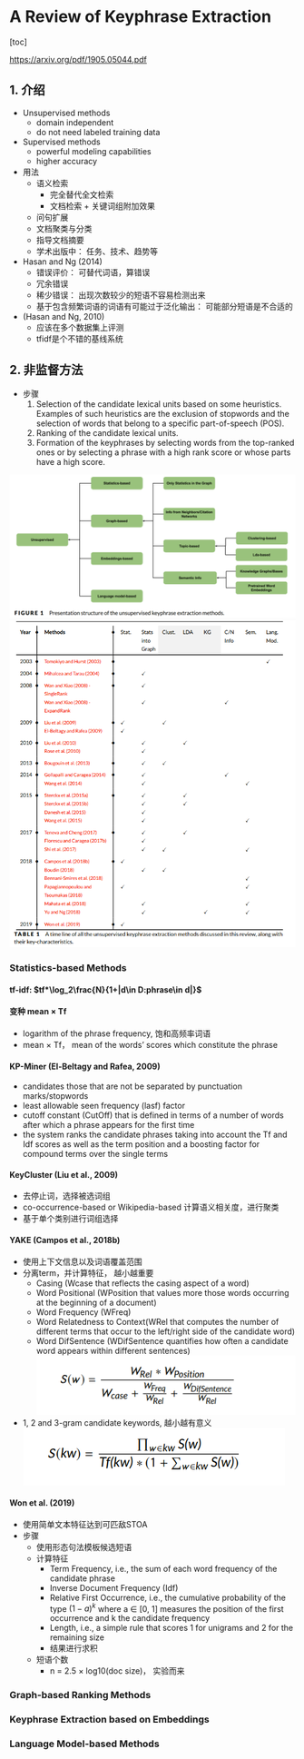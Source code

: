 # A Review of Keyphrase Extraction

[toc]

https://arxiv.org/pdf/1905.05044.pdf

## 1. 介绍
- Unsupervised methods
    - domain independent
    - do not need labeled training data
- Supervised methods
    - powerful modeling capabilities
    - higher accuracy
- 用法
    - 语义检索
        - 完全替代全文检索
        - 文档检索 + 关键词组附加效果
    - 问句扩展
    - 文档聚类与分类
    - 指导文档摘要
    - 学术出版中： 任务、技术、趋势等
- Hasan and Ng (2014)
    - 错误评价： 可替代词语，算错误
    - 冗余错误
    - 稀少错误： 出现次数较少的短语不容易检测出来
    - 基于包含频繁词语的词语有可能过于泛化输出： 可能部分短语是不合适的
- (Hasan and Ng, 2010)
    - 应该在多个数据集上评测
    - tfidf是个不错的基线系统
## 2. 非监督方法
- 步骤
    1. Selection of the candidate lexical units based on some heuristics. Examples of such heuristics are the exclusion of stopwords and the selection of words that belong to a specific part-of-speech (POS).
    2. Ranking of the candidate lexical units.
    3. Formation of the keyphrases by selecting words from the top-ranked ones or by selecting a phrase with a high rank score or whose parts have a high score.

![](../../images/d0001/151948551625111.png)
![](../../images/d0001/311948581625111.png)

### Statistics-based Methods
#### tf-idf: $tf*\log_2\frac{N}{1+|d\in D:phrase\in d|}$
#### 变种 mean × Tf
- logarithm of the phrase frequency, 饱和高频率词语
- mean × Tf， mean of the words’ scores which constitute the phrase
#### KP-Miner (El-Beltagy and Rafea, 2009)
- candidates those that are not be separated by punctuation marks/stopwords
- least allowable seen frequency (lasf) factor
- cutoff constant (CutOff) that is defined in terms of a number of words after which a phrase appears for the first time
- the system ranks the candidate phrases taking into account the Tf and Idf scores as well as the term position and a boosting factor for compound terms over the single terms
#### KeyCluster (Liu et al., 2009)
- 去停止词，选择被选词组
- co-occurrence-based or Wikipedia-based 计算语义相关度，进行聚类
- 基于单个类别进行词组选择

#### YAKE (Campos et al., 2018b)
- 使用上下文信息以及词语覆盖范围
- 分离term，并计算特征， 越小越重要
    - Casing (Wcase that reflects the casing aspect of a word)
    - Word Positional (WPosition that values more those words occurring at the beginning of a document)
    - Word Frequency (WFreq)
    - Word Relatedness to Context(WRel that computes the number of different terms that occur to the left/right side of the candidate word)
    - Word DifSentence (WDifSentence quantifies how often a candidate word appears within different sentences)
![](../../images/d0001/351948381725111.png)
- 1, 2 and 3-gram candidate keywords, 越小越有意义
![](../../images/d0001/421948401725111.png)

#### Won et al. (2019)
- 使用简单文本特征达到可匹敌STOA
- 步骤
    - 使用形态句法模板候选短语
    - 计算特征
        - Term Frequency, i.e., the sum of each word frequency of the candidate phrase
        - Inverse Document Frequency (Idf)
        - Relative First Occurrence, i.e., the cumulative probability of the type $(1 − a)^k$ where a ∈ [0, 1] measures the position of the first occurrence and k the candidate frequency
        - Length, i.e., a simple rule that scores 1 for unigrams and 2 for the remaining size
        - 结果进行求积
    - 短语个数
        - n = 2.5 × log10(doc size)， 实验而来

### Graph-based Ranking Methods

### Keyphrase Extraction based on Embeddings

### Language Model-based Methods